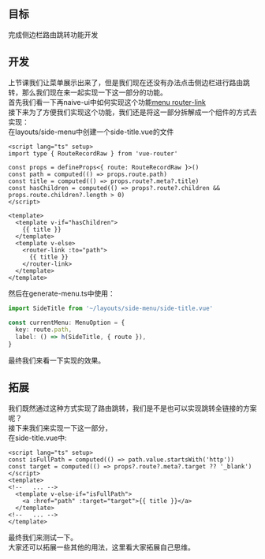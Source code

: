 <a name="U56AC"></a>
## 目标
完成侧边栏路由跳转功能开发
<a name="Zc9bJ"></a>
## 开发
上节课我们让菜单展示出来了，但是我们现在还没有办法点击侧边栏进行路由跳转，那么我们现在来一起实现一下这一部分的功能。<br />首先我们看一下再naive-ui中如何实现这个功能[menu router-link](https://www.naiveui.com/zh-CN/os-theme/components/menu#router-link.vue)<br />接下来为了方便我们实现这个功能，我们还是将这一部分拆解成一个组件的方式去实现：<br />在layouts/side-menu中创建一个side-title.vue的文件
```vue
<script lang="ts" setup>
import type { RouteRecordRaw } from 'vue-router'

const props = defineProps<{ route: RouteRecordRaw }>()
const path = computed(() => props.route.path)
const title = computed(() => props.route?.meta?.title)
const hasChildren = computed(() => props?.route?.children && props.route.children?.length > 0)
</script>

<template>
  <template v-if="hasChildren">
    {{ title }}
  </template>
  <template v-else>
    <router-link :to="path">
      {{ title }}
    </router-link>
  </template>
</template>

```
然后在generate-menu.ts中使用：
```typescript
import SideTitle from '~/layouts/side-menu/side-title.vue'

const currentMenu: MenuOption = {
  key: route.path,
  label: () => h(SideTitle, { route }),
}
```
最终我们来看一下实现的效果。
<a name="GrSO5"></a>
## 拓展
我们既然通过这种方式实现了路由跳转，我们是不是也可以实现跳转全链接的方案呢？<br />接下来我们来实现一下这一部分，<br />在side-title.vue中:
```vue
<script lang="ts" setup>
const isFullPath = computed(() => path.value.startsWith('http'))
const target = computed(() => props?.route?.meta?.target ?? '_blank')
</script>
<template>
<!--   ... -->
  <template v-else-if="isFullPath">
    <a :href="path" :target="target">{{ title }}</a>
  </template>
<!--   ... -->
</template>
```
最终我们来测试一下。<br />大家还可以拓展一些其他的用法，这里看大家拓展自己思维。
